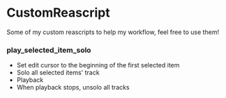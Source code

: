 # CustomReascript
Some of my custom reascripts to help my workflow, feel free to use them!

### play_selected_item_solo
* Set edit cursor to the beginning of the first selected item
* Solo all selected items' track
* Playback
* When playback stops, unsolo all tracks
